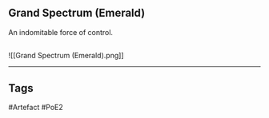 ## Grand Spectrum (Emerald)
An indomitable force of control.
##
![[Grand Spectrum (Emerald).png]]

---
## Tags
#Artefact
#PoE2